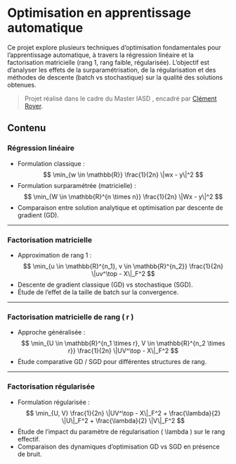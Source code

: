 # Optimisation en apprentissage automatique

Ce projet explore plusieurs techniques d’optimisation fondamentales pour l’apprentissage automatique, à travers la régression linéaire et la factorisation matricielle (rang 1, rang faible, régularisée). L’objectif est d’analyser les effets de la surparamétrisation, de la régularisation et des méthodes de descente (batch vs stochastique) sur la qualité des solutions obtenues.

> Projet réalisé dans le cadre du Master IASD , encadré par [Clément Royer](https://www.lamsade.dauphine.fr/~croyer/).

## Contenu

### Régression linéaire
- Formulation classique :  
  $$
  \min_{w \in \mathbb{R}} \frac{1}{2n} \|wx - y\|^2
  $$
- Formulation surparamétrée (matricielle) :  
  $$
  \min_{W \in \mathbb{R}^{n \times n}} \frac{1}{2n} \|Wx - y\|^2
  $$
- Comparaison entre solution analytique et optimisation par descente de gradient (GD).

---

### Factorisation matricielle
- Approximation de rang 1 :
  $$
  \min_{u \in \mathbb{R}^{n_1}, v \in \mathbb{R}^{n_2}} \frac{1}{2n} \|uv^\top - X\|_F^2
  $$
- Descente de gradient classique (GD) vs stochastique (SGD).
- Étude de l’effet de la taille de batch sur la convergence.

---

### Factorisation matricielle de rang \( r \)
- Approche généralisée :
  $$
  \min_{U \in \mathbb{R}^{n_1 \times r}, V \in \mathbb{R}^{n_2 \times r}} \frac{1}{2n} \|UV^\top - X\|_F^2
  $$
- Étude comparative GD / SGD pour différentes structures de rang.

---

### Factorisation régularisée
- Formulation régularisée :
  $$
  \min_{U, V} \frac{1}{2n} \|UV^\top - X\|_F^2 + \frac{\lambda}{2} \|U\|_F^2 + \frac{\lambda}{2} \|V\|_F^2
  $$
- Étude de l’impact du paramètre de régularisation \( \lambda \) sur le rang effectif.
- Comparaison des dynamiques d’optimisation GD vs SGD en présence de bruit.
